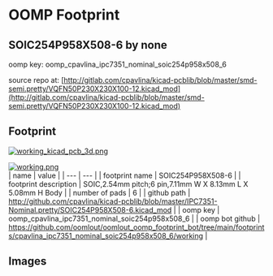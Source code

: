 # OOMP Footprint  
## SOIC254P958X508-6  by none  
  
oomp key: oomp_cpavlina_ipc7351_nominal_soic254p958x508_6  
  
source repo at: [http://gitlab.com/cpavlina/kicad-pcblib/blob/master/smd-semi.pretty/VQFN50P230X230X100-12.kicad_mod](http://gitlab.com/cpavlina/kicad-pcblib/blob/master/smd-semi.pretty/VQFN50P230X230X100-12.kicad_mod)  
## Footprint  
  
[![working_kicad_pcb_3d.png](working_kicad_pcb_3d_600.png)](working_kicad_pcb_3d.png)  
  
[![working.png](working_600.png)](working.png)  
| name | value | 
| --- | --- | 
| footprint name | SOIC254P958X508-6 | 
| footprint description | SOIC,2.54mm pitch;6 pin,7.11mm W X 8.13mm L X 5.08mm H Body | 
| number of pads | 6 | 
| github path | http://github.com/cpavlina/kicad-pcblib/blob/master/IPC7351-Nominal.pretty/SOIC254P958X508-6.kicad_mod | 
| oomp key | oomp_cpavlina_ipc7351_nominal_soic254p958x508_6 | 
| oomp bot github | https://github.com/oomlout/oomlout_oomp_footprint_bot/tree/main/footprints/cpavlina_ipc7351_nominal_soic254p958x508_6/working | 
## Images  
